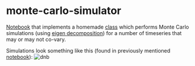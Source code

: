 # monte-carlo-simulator

[Notebook](https://github.com/magnushelliesen/monte-carlo-simulator/blob/main/monte-carlo-simulator.ipynb)
that implements a homemade
[class](https://github.com/magnushelliesen/monte-carlo-simulator/blob/main/monte_carlo/monte_carlo.py)
which performs Monte Carlo simulations (using [eigen decomposition](https://en.wikipedia.org/wiki/Eigendecomposition_of_a_matrix)) for a number of timeseries that may or may not co-vary.

Simulations look something like this (found in previously mentioned [notebook](https://github.com/magnushelliesen/monte-carlo-simulator/blob/main/monte-carlo-simulator.ipynb)):
![dnb](https://github.com/magnushelliesen/monte-carlo-simulator/assets/104299371/6e87ed8a-05fd-4263-9cc0-3e4b596ee80a)
